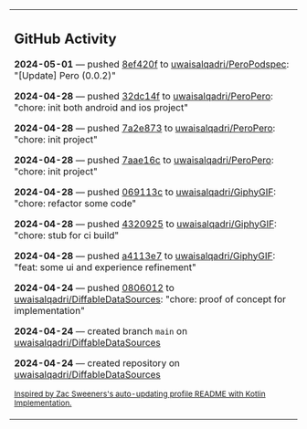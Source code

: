 <table><tr><td valign="top" width="100%">    

## GitHub Activity

**2024-05-01** — pushed [8ef420f](https://github.com/uwaisalqadri/PeroPodspec/commits/8ef420f59b5e1ed59f493368833124c9a26745cf) to [uwaisalqadri/PeroPodspec](https://github.com/uwaisalqadri/PeroPodspec): "[Update] Pero (0.0.2)"

**2024-04-28** — pushed [32dc14f](https://github.com/uwaisalqadri/PeroPero/commits/32dc14f398c4f83f953fd91be2d6b2d938fd3ccb) to [uwaisalqadri/PeroPero](https://github.com/uwaisalqadri/PeroPero): "chore: init both android and ios project"

**2024-04-28** — pushed [7a2e873](https://github.com/uwaisalqadri/PeroPero/commits/7a2e87301d2565f1060f38d5ba9e0ea34dcfe624) to [uwaisalqadri/PeroPero](https://github.com/uwaisalqadri/PeroPero): "chore: init project"

**2024-04-28** — pushed [7aae16c](https://github.com/uwaisalqadri/PeroPero/commits/7aae16cadc166cd7e8ea32162cf9d3ee77318292) to [uwaisalqadri/PeroPero](https://github.com/uwaisalqadri/PeroPero): "chore: init project"

**2024-04-28** — pushed [069113c](https://github.com/uwaisalqadri/GiphyGIF/commits/069113cf58b18349de8ca660663de246a6a0c236) to [uwaisalqadri/GiphyGIF](https://github.com/uwaisalqadri/GiphyGIF): "chore: refactor some code"

**2024-04-28** — pushed [4320925](https://github.com/uwaisalqadri/GiphyGIF/commits/43209257fd7adfa65ad7869e0c3e40a5967195db) to [uwaisalqadri/GiphyGIF](https://github.com/uwaisalqadri/GiphyGIF): "chore: stub for ci build"

**2024-04-28** — pushed [a4113e7](https://github.com/uwaisalqadri/GiphyGIF/commits/a4113e7b093194cb554ed5f8d5d52ba7691914e8) to [uwaisalqadri/GiphyGIF](https://github.com/uwaisalqadri/GiphyGIF): "feat: some ui and experience refinement"

**2024-04-24** — pushed [0806012](https://github.com/uwaisalqadri/DiffableDataSources/commits/08060127271b7ad28e095bbdb49e82777f20bd8f) to [uwaisalqadri/DiffableDataSources](https://github.com/uwaisalqadri/DiffableDataSources): "chore: proof of concept for implementation"

**2024-04-24** — created branch `main` on [uwaisalqadri/DiffableDataSources](https://github.com/uwaisalqadri/DiffableDataSources)

**2024-04-24** — created repository on [uwaisalqadri/DiffableDataSources](https://github.com/uwaisalqadri/DiffableDataSources)
                
<sub><a href="https://github.com/ZacSweers/ZacSweers/">Inspired by Zac Sweeners's auto-updating profile README with Kotlin Implementation.</a></sub>
        